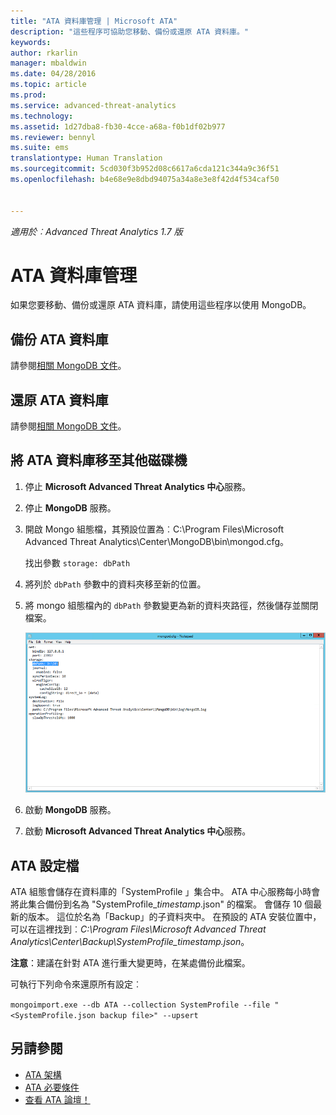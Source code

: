 ```yaml
---
title: "ATA 資料庫管理 | Microsoft ATA"
description: "這些程序可協助您移動、備份或還原 ATA 資料庫。"
keywords: 
author: rkarlin
manager: mbaldwin
ms.date: 04/28/2016
ms.topic: article
ms.prod: 
ms.service: advanced-threat-analytics
ms.technology: 
ms.assetid: 1d27dba8-fb30-4cce-a68a-f0b1df02b977
ms.reviewer: bennyl
ms.suite: ems
translationtype: Human Translation
ms.sourcegitcommit: 5cd030f3b952d08c6617a6cda121c344a9c36f51
ms.openlocfilehash: b4e68e9e8dbd94075a34a8e3e8f42d4f534caf50


---
```


*適用於︰Advanced Threat Analytics 1.7 版*



# ATA 資料庫管理
如果您要移動、備份或還原 ATA 資料庫，請使用這些程序以使用 MongoDB。

## 備份 ATA 資料庫
請參閱[相關 MongoDB 文件](http://docs.mongodb.org/manual/administration/backup/)。

## 還原 ATA 資料庫
請參閱[相關 MongoDB 文件](http://docs.mongodb.org/manual/administration/backup/)。

## 將 ATA 資料庫移至其他磁碟機

1.  停止 **Microsoft Advanced Threat Analytics 中心**服務。

2.  停止 **MongoDB** 服務。

3.  開啟 Mongo 組態檔，其預設位置為︰C:\Program Files\Microsoft Advanced Threat Analytics\Center\MongoDB\bin\mongod.cfg。

    找出參數 `storage: dbPath`

4.  將列於 `dbPath` 參數中的資料夾移至新的位置。

5.  將 mongo 組態檔內的 `dbPath` 參數變更為新的資料夾路徑，然後儲存並關閉檔案。

    ![修改 MongoDB 組態影像](media/ATA-mongoDB-moveDB.png)

6.  啟動 **MongoDB** 服務。

7. 啟動 **Microsoft Advanced Threat Analytics 中心**服務。

## ATA 設定檔
ATA 組態會儲存在資料庫的「SystemProfile 」集合中。
ATA 中心服務每小時會將此集合備份到名為 "SystemProfile_*timestamp*.json" 的檔案。 會儲存 10 個最新的版本。
這位於名為「Backup」的子資料夾中。 在預設的 ATA 安裝位置中，可以在這裡找到︰*C:\Program Files\Microsoft Advanced Threat Analytics\Center\Backup\SystemProfile_*timestamp*.json*。 

**注意**：建議在針對 ATA 進行重大變更時，在某處備份此檔案。

可執行下列命令來還原所有設定︰

`mongoimport.exe --db ATA --collection SystemProfile --file "<SystemProfile.json backup file>" --upsert`

## 另請參閱
- [ATA 架構](/advanced-threat-analytics/plan-design/ata-architecture)
- [ATA 必要條件](/advanced-threat-analytics/plan-design/ata-prerequisites)
- [查看 ATA 論壇！](https://social.technet.microsoft.com/Forums/security/home?forum=mata)




<!--HONumber=Aug16_HO5-->



